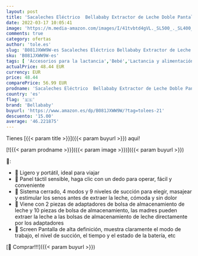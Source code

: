```yaml
---
layout: post
title: 'Sacaleches Eléctrico  Bellababy Extractor de Leche Doble Pantalla Táctil Sensible  Múltiples Modos y Niveles de Succión  Portátil  24mm '
date: 2022-03-17 10:05:41
image: 'https://m.media-amazon.com/images/I/41tvbtd4gVL._SL500_._SL400_.jpg'
comments: true
category: ofertas
author: 'tole.es'
slug: 'B081JXWW9W-es Sacaleches Eléctrico Bellababy Extractor de Leche Doble...'
sku: 'B081JXWW9W-es'
tags: [ 'Accesorios para la lactancia','Bebé','Lactancia y alimentación','Sacaleches','bellababy','sacaleches', ]
actualPrice: 48.44 EUR
currency: EUR
price: 48.44
comparePrice: 56.99 EUR
prodname: 'Sacaleches Eléctrico  Bellababy Extractor de Leche Doble Pantalla Táctil Sensible  Múltiples Modos y Niveles de Succión  Portátil  24mm '
country: 'es'
flag: '🇪🇸'
brand: 'Bellababy'
buyurl: 'https://www.amazon.es/dp/B081JXWW9W/?tag=tolees-21'
descuento: '15.00'
average: '46.221875'
---
```


Tienes [{{< param title >}}]({{< param buyurl >}}) aqui!

[![{{< param prodname >}}]({{< param image >}})]({{< param buyurl >}})

🔎:

- 🎄 Ligero y portátil, ideal para viajar
- 🎄 Panel táctil sensible, haga clic con un dedo para operar, fácil y conveniente
- 🎄 Sistema cerrado, 4 modos y 9 niveles de succión para elegir, masajear y estimular los senos antes de extraer la leche, cómoda y sin dolor
- 🎄 Viene con 2 piezas de adaptadores de bolsa de almacenamiento de leche y 10 piezas de bolsa de almacenamiento, las madres pueden extraer la leche a las bolsas de almacenamiento de leche directamente por los adaptadores
- 🎄 Screen Pantalla de alta definición, muestra claramente el modo de trabajo, el nivel de succión, el tiempo y el estado de la batería, etc

[🛒 Comprar!!!]({{< param buyurl >}})
